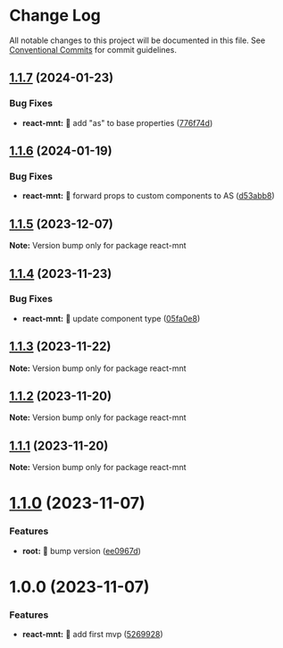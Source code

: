 # Change Log

All notable changes to this project will be documented in this file.
See [Conventional Commits](https://conventionalcommits.org) for commit guidelines.

## [1.1.7](https://github.com/tonyghiani/mnt/compare/react-mnt@1.1.6...react-mnt@1.1.7) (2024-01-23)

### Bug Fixes

- **react-mnt:** 🐛 add "as" to base properties ([776f74d](https://github.com/tonyghiani/mnt/commit/776f74d8ad0e33e477e17bc7f9478bfb1e726fc5))

## [1.1.6](https://github.com/tonyghiani/mnt/compare/react-mnt@1.1.5...react-mnt@1.1.6) (2024-01-19)

### Bug Fixes

- **react-mnt:** 🐛 forward props to custom components to AS ([d53abb8](https://github.com/tonyghiani/mnt/commit/d53abb84417f01f6f3e8a5a7647aad83d78858ac))

## [1.1.5](https://github.com/tonyghiani/mnt/compare/react-mnt@1.1.4...react-mnt@1.1.5) (2023-12-07)

**Note:** Version bump only for package react-mnt

## [1.1.4](https://github.com/tonyghiani/mnt/compare/react-mnt@1.1.3...react-mnt@1.1.4) (2023-11-23)

### Bug Fixes

- **react-mnt:** 🐛 update component type ([05fa0e8](https://github.com/tonyghiani/mnt/commit/05fa0e8b1b00e1fe0c3dfdf34f1e814c522d7b23))

## [1.1.3](https://github.com/tonyghiani/mnt/compare/react-mnt@1.1.2...react-mnt@1.1.3) (2023-11-22)

**Note:** Version bump only for package react-mnt

## [1.1.2](https://github.com/tonyghiani/mnt/compare/react-mnt@1.1.1...react-mnt@1.1.2) (2023-11-20)

**Note:** Version bump only for package react-mnt

## [1.1.1](https://github.com/tonyghiani/mnt/compare/react-mnt@1.1.0...react-mnt@1.1.1) (2023-11-20)

**Note:** Version bump only for package react-mnt

# [1.1.0](https://github.com/tonyghiani/mnt/compare/react-mnt@1.0.0...react-mnt@1.1.0) (2023-11-07)

### Features

- **root:** 🎸 bump version ([ee0967d](https://github.com/tonyghiani/mnt/commit/ee0967dd4756d2926bf5beef93b583b732123ab5))

# 1.0.0 (2023-11-07)

### Features

- **react-mnt:** 🎸 add first mvp ([5269928](https://github.com/tonyghiani/mnt/commit/5269928ed4c88c1da0ab7d1a1ab73eb26bb03702))
